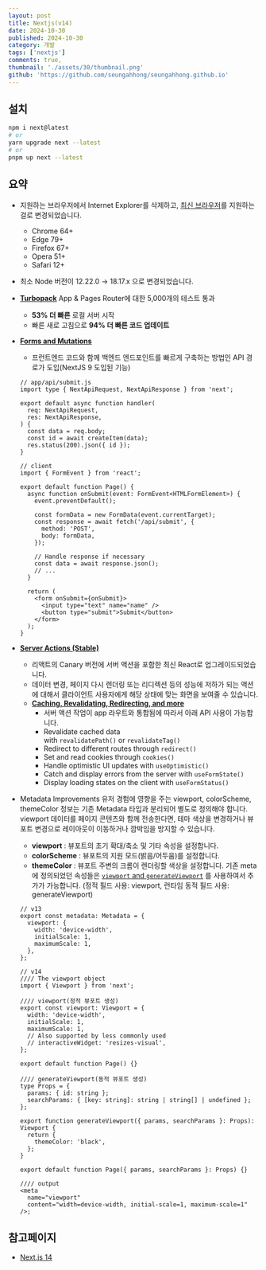 ```yaml
---
layout: post
title: Nextjs(v14)
date: 2024-10-30
published: 2024-10-30
category: 개발
tags: ['nextjs']
comments: true,
thumbnail: './assets/30/thumbnail.png'
github: 'https://github.com/seungahhong/seungahhong.github.io'
---
```


## 설치

```bash
npm i next@latest
# or
yarn upgrade next --latest
# or
pnpm up next --latest
```

## 요약

- 지원하는 브라우저에서 Internet Explorer를 삭제하고, [최신 브라우저](https://nextjs.org/docs/basic-features/supported-browsers-features)를 지원하는걸로 변경되었습니다.
  - Chrome 64+
  - Edge 79+
  - Firefox 67+
  - Opera 51+
  - Safari 12+
- 최소 Node 버전이 12.22.0 → 18.17.x 으로 변경되었습니다.
- [**Turbopack**](https://nextjs.org/blog/next-14#nextjs-compiler-turbocharged)
  App & Pages Router에 대한 5,000개의 테스트 통과
  - **53% 더 빠른**
    로컬 서버 시작
  - 빠른 새로 고침으로 **94% 더 빠른 코드 업데이트**
- [**Forms and Mutations**](https://nextjs.org/blog/next-14#forms-and-mutations)

  - 프런트엔드 코드와 함께 백엔드 엔드포인트를 빠르게 구축하는 방법인 API 경로가 도입(NextJS 9 도입된 기능)

  ```tsx
  // app/api/submit.js
  import type { NextApiRequest, NextApiResponse } from 'next';

  export default async function handler(
    req: NextApiRequest,
    res: NextApiResponse,
  ) {
    const data = req.body;
    const id = await createItem(data);
    res.status(200).json({ id });
  }

  // client
  import { FormEvent } from 'react';

  export default function Page() {
    async function onSubmit(event: FormEvent<HTMLFormElement>) {
      event.preventDefault();

      const formData = new FormData(event.currentTarget);
      const response = await fetch('/api/submit', {
        method: 'POST',
        body: formData,
      });

      // Handle response if necessary
      const data = await response.json();
      // ...
    }

    return (
      <form onSubmit={onSubmit}>
        <input type="text" name="name" />
        <button type="submit">Submit</button>
      </form>
    );
  }
  ```

- [**Server Actions (Stable)**](https://nextjs.org/blog/next-14#forms-and-mutations)
  - 리액트의 Canary 버전에 서버 액션을 포함한 최신 React로 업그레이드되었습니다.
  - 데이터 변경, 페이지 다시 렌더링 또는 리디렉션 등의 성능에 저하가 되는 액션에 대해서 클라이언트 사용자에게 해당 상태에 맞는 화면을 보여줄 수 있습니다.
  - [**Caching, Revalidating, Redirecting, and more**](https://nextjs.org/blog/next-14#caching-revalidating-redirecting-and-more)
    - 서버 액션 작업이 app 라우트와 통합됨에 따라서 아래 API 사용이 가능합니다.
    - Revalidate cached data with `revalidatePath()` or `revalidateTag()`
    - Redirect to different routes through `redirect()`
    - Set and read cookies through `cookies()`
    - Handle optimistic UI updates with `useOptimistic()`
    - Catch and display errors from the server with `useFormState()`
    - Display loading states on the client with `useFormStatus()`
- Metadata Improvements
  유저 경험에 영향을 주는 viewport, colorScheme, themeColor 정보는 기존 Metadata 타입과 분리되어 별도로 정의해야 합니다.
  viewport 데이터를 페이지 콘텐츠와 함께 전송한다면, 테마 색상을 변경하거나 뷰포트 변경으로 레이아웃이 이동하거나 깜박임을 방지할 수 있습니다.

  - **viewport** : 뷰포트의 초기 확대/축소 및 기타 속성을 설정합니다.
  - **colorScheme** : 뷰포트의 지원 모드(밝음/어두움)를 설정합니다.
  - **themeColor** : 뷰포트 주변의 크롬이 렌더링할 색상을 설정합니다.
    기존 meta에 정의되었던 속성들은 [`viewport` and `generateViewport`](https://nextjs.org/docs/app/api-reference/functions/generate-viewport) 를 사용하여서 추가가 가능합니다. (정적 필드 사용: viewport, 런타임 동적 필드 사용: generateViewport)

  ```tsx
  // v13
  export const metadata: Metadata = {
    viewport: {
      width: 'device-width',
      initialScale: 1,
      maximumScale: 1,
    },
  };

  // v14
  //// The viewport object
  import { Viewport } from 'next';

  //// viewport(정적 뷰포트 생성)
  export const viewport: Viewport = {
    width: 'device-width',
    initialScale: 1,
    maximumScale: 1,
    // Also supported by less commonly used
    // interactiveWidget: 'resizes-visual',
  };

  export default function Page() {}

  //// generateViewport(동적 뷰포트 생성)
  type Props = {
    params: { id: string };
    searchParams: { [key: string]: string | string[] | undefined };
  };

  export function generateViewport({ params, searchParams }: Props): Viewport {
    return {
      themeColor: 'black',
    };
  }

  export default function Page({ params, searchParams }: Props) {}

  //// output
  <meta
    name="viewport"
    content="width=device-width, initial-scale=1, maximum-scale=1"
  />;
  ```

## 참고페이지

- [Next.js 14](https://nextjs.org/blog/next-14)
